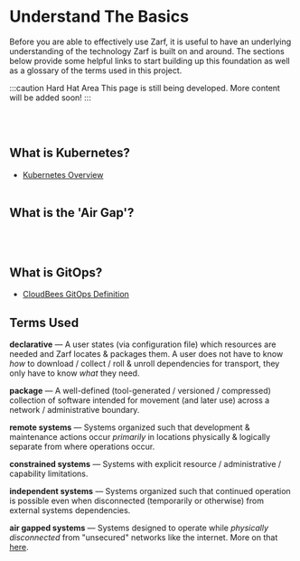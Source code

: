 # Understand The Basics

Before you are able to effectively use Zarf, it is useful to have an underlying understanding of the technology Zarf is built on and around. The sections below provide some helpful links to start building up this foundation as well as a glossary of the terms used in this project.

:::caution Hard Hat Area
This page is still being developed. More content will be added soon!
:::

<!-- TODO: This might be a good place to shamelessly plug the 'Air Gap' course -->
<!-- TODO: The links and information on this page need to be expanded a lot more to really be useful -->

<br />
<br />

## What is Kubernetes?

- [Kubernetes Overview](https://kubernetes.io/docs/concepts/overview/)
  <br />
  <br />

## What is the 'Air Gap'?

<br />
<br />

## What is GitOps?

- [CloudBees GitOps Definition](https://www.cloudbees.com/gitops/what-is-gitops)

## Terms Used

**declarative** &mdash; A user states (via configuration file) which resources are needed and Zarf locates & packages them. A user does not have to know _how_ to download / collect / roll & unroll dependencies for transport, they only have to know _what_ they need.

**package** &mdash; A well-defined (tool-generated / versioned / compressed) collection of software intended for movement (and later use) across a network / administrative boundary.

**remote systems** &mdash; Systems organized such that development & maintenance actions occur _primarily_ in locations physically & logically separate from where operations occur.

**constrained systems** &mdash; Systems with explicit resource / administrative / capability limitations.

**independent systems** &mdash; Systems organized such that continued operation is possible even when disconnected (temporarily or otherwise) from external systems dependencies.

**air gapped systems** &mdash; Systems designed to operate while _physically disconnected_ from "unsecured" networks like the internet. More on that [here](<https://en.wikipedia.org/wiki/Air_gap_(networking)>).

&nbsp;
